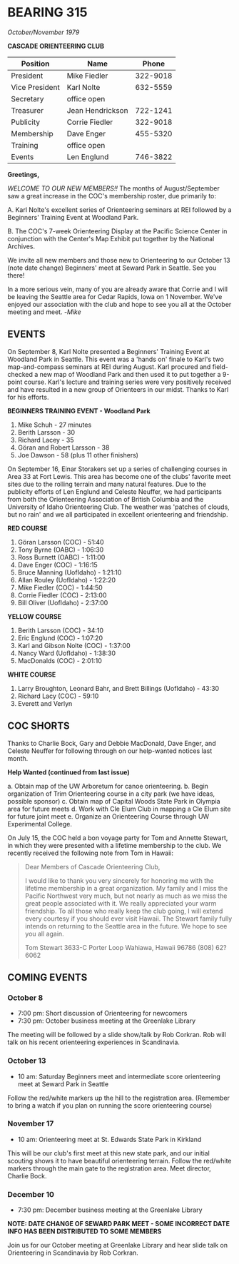 # BEARING 315

_October/November 1979_

**CASCADE ORIENTEERING CLUB**

| Position      | Name             | Phone    |
|---------------|------------------|----------|
| President     | Mike Fiedler     | 322-9018 |
| Vice President| Karl Nolte        | 632-5559 |
| Secretary     | office open      |          |
| Treasurer     | Jean Hendrickson | 722-1241 |
| Publicity     | Corrie Fiedler   | 322-9018 |
| Membership    | Dave Enger       | 455-5320 |
| Training      | office open      |          |
| Events        | Len Englund      | 746-3822 |

**Greetings,**

_WELCOME TO OUR NEW MEMBERS!!_ The months of August/September saw a great increase in the COC's membership roster, due primarily to:

A. Karl Nolte's excellent series of Orienteering seminars at REI followed by a Beginners' Training Event at Woodland Park.

B. The COC's 7-week Orienteering Display at the Pacific Science Center in conjunction with the Center's Map Exhibit put together by the National Archives.

We invite all new members and those new to Orienteering to our October 13 (note date change) Beginners' meet at Seward Park in Seattle. See you there!

In a more serious vein, many of you are already aware that Corrie and I will be leaving the Seattle area for Cedar Rapids, Iowa on 1 November. We've enjoyed our association with the club and hope to see you all at the October meeting and meet.
-*Mike*

## EVENTS

On September 8, Karl Nolte presented a Beginners' Training Event at Woodland Park in Seattle. This event was a 'hands on' finale to Karl's two map-and-compass seminars at REI during August. Karl procured and field-checked a new map of Woodland Park and then used it to put together a 9-point course. Karl's lecture and training series were very positively received and have resulted in a new group of Orienteers in our midst. Thanks to Karl for his efforts.

**BEGINNERS TRAINING EVENT - Woodland Park**

1. Mike Schuh - 27 minutes
2. Berith Larsson - 30
3. Richard Lacey - 35
4. Göran and Robert Larsson - 38
5. Joe Dawson - 58
(plus 11 other finishers)

On September 16, Einar Storakers set up a series of challenging courses in Area 33 at Fort Lewis. This area has become one of the clubs' favorite meet sites due to the rolling terrain and many natural features. Due to the publicity efforts of Len Englund and Celeste Neuffer, we had participants from both the Orienteering Association of British Columbia and the University of Idaho Orienteering Club. The weather was 'patches of clouds, but no rain' and we all participated in excellent orienteering and friendship.

**RED COURSE**

1. Göran Larsson (COC) - 51:40
2. Tony Byrne (OABC) - 1:06:30
3. Ross Burnett (OABC) - 1:11:00
4. Dave Enger (COC) - 1:16:15
5. Bruce Manning (UofIdaho) - 1:21:10
6. Allan Rouley (UofIdaho) - 1:22:20
7. Mike Fiedler (COC) - 1:44:50
8. Corrie Fiedler (COC) - 2:13:00
9. Bill Oliver (UofIdaho) - 2:37:00

**YELLOW COURSE**

1. Berith Larsson (COC) - 34:10
2. Eric Englund (COC) - 1:07:20
3. Karl and Gibson Nolte (COC) - 1:37:00
4. Nancy Ward (UofIdaho) - 1:38:30
5. MacDonalds (COC) - 2:01:10

**WHITE COURSE**

1. Larry Broughton, Leonard Bahr, and Brett Billings (UofIdaho) - 43:30
2. Richard Lacy (COC) - 59:10
3. Everett and Verlyn

## COC SHORTS

Thanks to Charlie Bock, Gary and Debbie MacDonald, Dave Enger, and Celeste Neuffer for following through on our help-wanted notices last month.

**Help Wanted (continued from last issue)**

a. Obtain map of the UW Arboretum for canoe orienteering.
b. Begin organization of Trim Orienteering course in a city park (we have ideas, possible sponsor)
c. Obtain map of Capital Woods State Park in Olympia area for future meets
d. Work with Cle Elum Club in mapping a Cle Elum site for future joint meet
e. Organize an Orienteering Course through UW Experimental College.

On July 15, the COC held a bon voyage party for Tom and Annette Stewart, in which they were presented with a lifetime membership to the club. We recently received the following note from Tom in Hawaii:

> Dear Members of Cascade Orienteering Club,
>
> I would like to thank you very sincerely for honoring me with the lifetime membership in a great organization. My family and I miss the Pacific Northwest very much, but not nearly as much as we miss the great people associated with it. We really appreciated your warm friendship. To all those who really keep the club going, I will extend every courtesy if you should ever visit Hawaii. The Stewart family fully intends on returning to the Seattle area in the future. We hope to see you all again.
>
> Tom Stewart
> 3633-C Porter Loop
> Wahiawa, Hawaii
> 96786
> (808) 62? 6062

## COMING EVENTS

### October 8
- 7:00 pm: Short discussion of Orienteering for newcomers
- 7:30 pm: October business meeting at the Greenlake Library

The meeting will be followed by a slide show/talk by Rob Corkran. Rob will talk on his recent orienteering experiences in Scandinavia.

### October 13
- 10 am: Saturday Beginners meet and intermediate score orienteering meet at Seward Park in Seattle

Follow the red/white markers up the hill to the registration area. (Remember to bring a watch if you plan on running the score orienteering course)

### November 17
- 10 am: Orienteering meet at St. Edwards State Park in Kirkland

This will be our club's first meet at this new state park, and our initial scouting shows it to have beautiful orienteering terrain. Follow the red/white markers through the main gate to the registration area. Meet director, Charlie Bock.

### December 10
- 7:30 pm: December business meeting at the Greenlake Library

**NOTE: DATE CHANGE OF SEWARD PARK MEET - SOME INCORRECT DATE INFO HAS BEEN DISTRIBUTED TO SOME MEMBERS**

Join us for our October meeting at Greenlake Library and hear slide talk on Orienteering in Scandinavia by Rob Corkran.